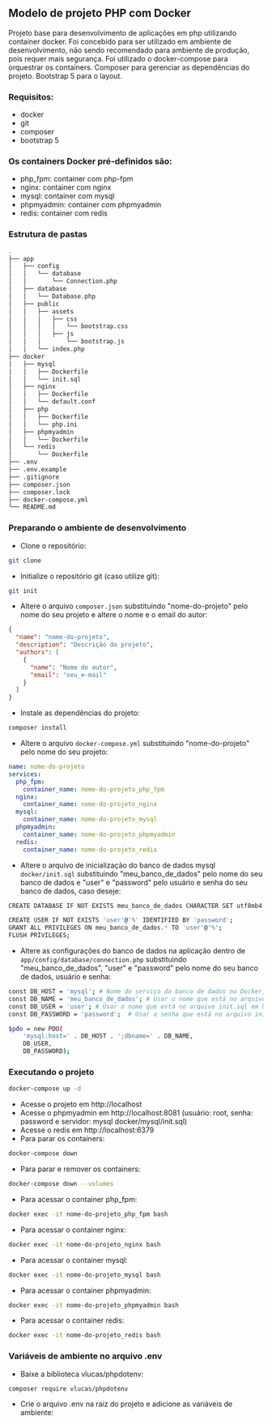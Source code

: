## Modelo de projeto PHP com Docker

Projeto base para desenvolvimento de aplicações em php utilizando container docker. Foi concebido para ser utilizado em
ambiente de desenvolvimento, não sendo recomendado para ambiente de produção, pois requer mais segurança. Foi utilizado
o docker-compose para orquestrar os containers. Composer para gerenciar as dependências do projeto. Bootstrap 5 para o
layout.

### Requisitos:

- docker
- git
- composer
- bootstrap 5

### Os containers Docker pré-definidos são:

- php_fpm: container com php-fpm
- nginx: container com nginx
- mysql: container com mysql
- phpmyadmin: container com phpmyadmin
- redis: container com redis

### Estrutura de pastas

```bash
.
├── app
│   ├── config
│   │   └── database
│   │       └── Connection.php
│   ├── database
│   │   └── Database.php
│   ├── public
│   │   ├── assets
│   │   │   ├── css
│   │   │   │   └── bootstrap.css
│   │   │   ├── js
│   │   │       └── bootstrap.js
│   │   └── index.php
├── docker
│   ├── mysql
│   │   ├── Dockerfile
│   │   └── init.sql
│   ├── nginx
│   │   ├── Dockerfile
│   │   └── default.conf
│   ├── php
│   │   ├── Dockerfile
│   │   └── php.ini
│   ├── phpmyadmin
│   │   └── Dockerfile
│   └── redis
│       └── Dockerfile
├── .env
├── .env.example
├── .gitignore
├── composer.json
├── composer.lock
├── docker-compose.yml
└── README.md
```

### Preparando o ambiente de desenvolvimento

- Clone o repositório:

```bash
git clone
```

- Initialize o repositório git (caso utilize git):

```bash
git init
```
- Altere o arquivo `composer.json` substituindo "nome-do-projeto" pelo nome do seu projeto e altere o nome e o email do
  autor:
```json
{
  "name": "nome-do-projeto",
  "description": "Descrição do projeto",
  "authors": [
    {
      "name": "Nome do autor",
      "email": "seu_e-mail"
    }
  ]
}
```
- Instale as dependências do projeto:

```bash
composer install
```

- Altere o arquivo `docker-compose.yml` substituindo "nome-do-projeto" pelo nome do seu projeto:

```yml
name: nome-do-projeto
services:
  php_fpm:
    container_name: nome-do-projeto_php_fpm
  nginx:
    container_name: nome-do-projeto_nginx
  mysql:
    container_name: nome-do-projeto_mysql
  phpmyadmin:
    container_name: nome-do-projeto_phpmyadmin
  redis:
    container_name: nome-do-projeto_redis
```
- Altere o arquivo de inicialização do banco de dados mysql `docker/init.sql` substituindo "meu_banco_de_dados" pelo nome
  do seu banco de dados e "user" e "password" pelo usuário e senha do seu banco de dados, caso deseje:
```bash
CREATE DATABASE IF NOT EXISTS meu_banco_de_dados CHARACTER SET utf8mb4 COLLATE utf8mb4_general_ci;

CREATE USER IF NOT EXISTS 'user'@'%' IDENTIFIED BY 'password';
GRANT ALL PRIVILEGES ON meu_banco_de_dados.* TO 'user'@'%';
FLUSH PRIVILEGES;
```
- Altere as configurações do banco de dados na aplicação dentro de `app/config/database/connection.php` substituindo
  "meu_banco_de_dados", "user" e "password" pelo nome do seu banco de dados, usuário e senha:
```bash
const DB_HOST = 'mysql'; # Nome do serviço do banco de dados no Docker, arquivo docker-compose.yml
const DB_NAME = 'meu_banco_de_dados'; # Usar o nome que está no arquivo init.sql em DATABASE, no diretório docker/mysql
const DB_USER = 'user'; # Usar o nome que está no arquivo init.sql em USER, no diretório docker/mysql
const DB_PASSWORD = 'password';  # Usar a senha que está no arquivo init.sql em PASSWORD, no diretório docker/mysql

$pdo = new PDO(
    'mysql:host=' . DB_HOST . ';dbname=' . DB_NAME,
    DB_USER,
    DB_PASSWORD);
```

### Executando o projeto
````bash
docker-compose up -d
````
- Acesse o projeto em http://localhost
- Acesse o phpmyadmin em http://localhost:8081 (usuário: root, senha: password e servidor: mysql docker/mysql/init.sql)
- Acesse o redis em http://localhost:6379
- Para parar os containers:
````bash
docker-compose down
````
- Para parar e remover os containers:
````bash
docker-compose down --volumes
````
- Para acessar o container php_fpm:
````bash
docker exec -it nome-do-projeto_php_fpm bash
````
- Para acessar o container nginx:
````bash
docker exec -it nome-do-projeto_nginx bash
````
- Para acessar o container mysql:
````bash
docker exec -it nome-do-projeto_mysql bash
````
- Para acessar o container phpmyadmin:
````bash
docker exec -it nome-do-projeto_phpmyadmin bash
````
- Para acessar o container redis:
````bash
docker exec -it nome-do-projeto_redis bash
````

### Variáveis de ambiente no arquivo .env

- Baixe a biblioteca vlucas/phpdotenv:
````bash
composer require vlucas/phpdotenv
````
- Crie o arquivo .env na raiz do projeto e adicione as variáveis de ambiente:
````bash








